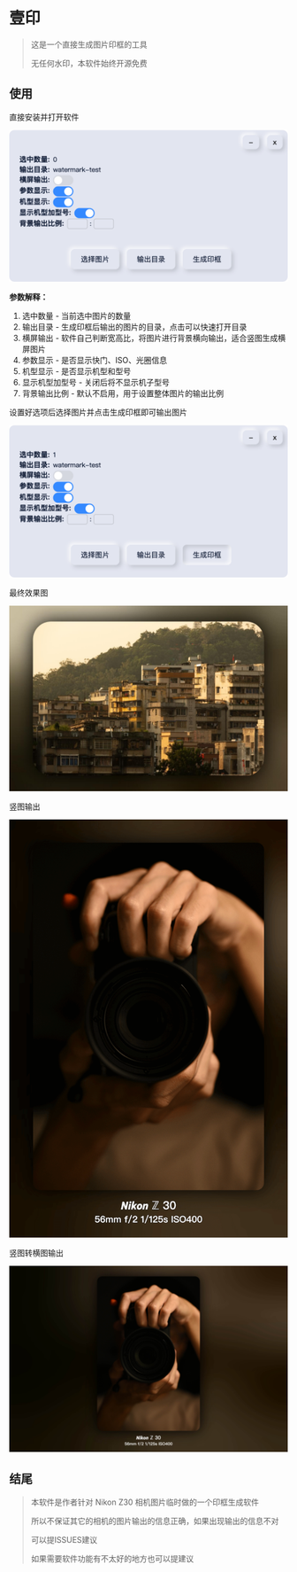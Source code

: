 # 壹印

> 这是一个直接生成图片印框的工具
>
> 无任何水印，本软件始终开源免费

## 使用

直接安装并打开软件

![软件界面](static/软件界面.png)

**参数解释：**

1. 选中数量 - 当前选中图片的数量
2. 输出目录 - 生成印框后输出的图片的目录，点击可以快速打开目录
3. 横屏输出 - 软件自己判断宽高比，将图片进行背景横向输出，适合竖图生成横屏图片
4. 参数显示 - 是否显示快门、ISO、光圈信息
5. 机型显示 - 是否显示机型和型号
6. 显示机型加型号 - 关闭后将不显示机子型号
7. 背景输出比例 - 默认不启用，用于设置整体图片的输出比例

设置好选项后选择图片并点击生成印框即可输出图片

![输出印框](static/输出印框.png)

最终效果图

![最终效果](static/最终效果.jpeg)

竖图输出

![最终效果](static/最终效果.png)

竖图转横图输出

![最终效果-竖转横](static/最终效果-竖转横.jpeg)

## 结尾

> 本软件是作者针对 Nikon Z30 相机图片临时做的一个印框生成软件
>
> 所以不保证其它的相机的图片输出的信息正确，如果出现输出的信息不对
>
> 可以提ISSUES建议
>
> 如果需要软件功能有不太好的地方也可以提建议
